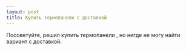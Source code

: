 ```yaml
---
layout: post 
title: Купить термопанели с доставкой 
--- 
```

Посоветуйте, решил купить термопанели , но нигде не могу найти вариант с доставкой.